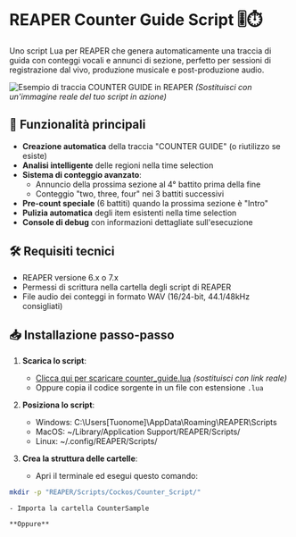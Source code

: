 # REAPER Counter Guide Script 🎚️⏱️

Uno script Lua per REAPER che genera automaticamente una traccia di guida con conteggi vocali e annunci di sezione, perfetto per sessioni di registrazione dal vivo, produzione musicale e post-produzione audio.

![Esempio di traccia COUNTER GUIDE in REAPER](https://via.placeholder.com/800x400.png?text=COUNTER+GUIDE+Track+Example) 
*(Sostituisci con un'immagine reale del tuo script in azione)*

## 🌟 Funzionalità principali

- **Creazione automatica** della traccia "COUNTER GUIDE" (o riutilizzo se esiste)
- **Analisi intelligente** delle regioni nella time selection
- **Sistema di conteggio avanzato**:
  - Annuncio della prossima sezione al 4° battito prima della fine
  - Conteggio "two, three, four" nei 3 battiti successivi
- **Pre-count speciale** (6 battiti) quando la prossima sezione è "Intro"
- **Pulizia automatica** degli item esistenti nella time selection
- **Console di debug** con informazioni dettagliate sull'esecuzione

## 🛠️ Requisiti tecnici

- REAPER versione 6.x o 7.x
- Permessi di scrittura nella cartella degli script di REAPER
- File audio dei conteggi in formato WAV (16/24-bit, 44.1/48kHz consigliati)

## 📥 Installazione passo-passo

1. **Scarica lo script**:
   - [Clicca qui per scaricare counter_guide.lua](https://example.com/download) *(sostituisci con link reale)*
   - Oppure copia il codice sorgente in un file con estensione `.lua`

2. **Posiziona lo script**:
    - Windows: C:\Users[Tuonome]\AppData\Roaming\REAPER\Scripts
    - MacOS: ~/Library/Application Support/REAPER/Scripts/
    - Linux: ~/.config/REAPER/Scripts/
    
3. **Crea la struttura delle cartelle**:
    - Apri il terminale ed esegui questo comando:
```bash
mkdir -p "REAPER/Scripts/Cockos/Counter_Script/"
```
    - Importa la cartella CounterSample 

    **Oppure**
